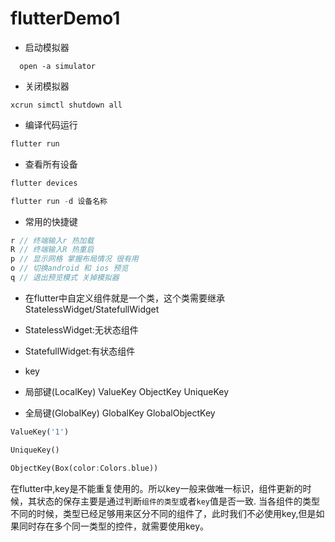 # flutterDemo1

- 启动模拟器

```shell
  open -a simulator
```
- 关闭模拟器  

```
xcrun simctl shutdown all
```

- 编译代码运行

```dart
flutter run
```
- 查看所有设备  

```dart
flutter devices

flutter run -d 设备名称
```

- 常用的快捷键

```dart
r // 终端输入r 热加载
R // 终端输入R 热重启  
p // 显示网格 掌握布局情况 很有用
o // 切换android 和 ios 预览
q // 退出预览模式 关掉模拟器  
```

- 在flutter中自定义组件就是一个类，这个类需要继承StatelessWidget/StatefullWidget  
- StatelessWidget:无状态组件
- StatefullWidget:有状态组件



- key
- 局部键(LocalKey) ValueKey ObjectKey UniqueKey
- 全局键(GlobalKey) GlobalKey GlobalObjectKey


```dart
ValueKey('1')

UniqueKey()

ObjectKey(Box(color:Colors.blue))   
```


在flutter中,key是不能重复使用的。所以key一般来做唯一标识，组件更新的时候，其状态的保存主要是通过判断`组件的类型`或者`key`值是否一致. 当各组件的类型不同的时候，类型已经足够用来区分不同的组件了，此时我们不必使用key,但是如果同时存在多个同一类型的控件，就需要使用key。   
